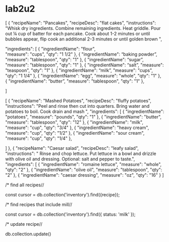 # lab2u2
[
{
"recipeName": "Pancakes",
"recipeDesc": "flat cakes",
"instructions": "Whisk dry ingredients. Combine remaining ingredients. Heat griddle. Pour out ¼ cup of batter for each pancake. Cook about 1-2 minutes or until bubbles appear, flip cook an additional 2-3 minutes or until golden brown ",

"ingredients": [
{
"ingredientName": "flour",  
"measure": "cups",
"qty": "1 1/2"
},
{
"ingredientName": “baking powder”,
"measure": "tablespoon",
"qty": "1"
},
{
"ingredientName": “sugar”,
"measure": "tablespoon",
"qty": "1"
},
{
"ingredientName": “salt”,
"measure": "teaspoon",
"qty": "1"
},
{
"ingredientName": “milk”,
"measure": "cups",
"qty": "1 1/4"
},
{
"ingredientName": “egg”,
"measure": "whole",
"qty": "1"
},
{
"ingredientName": “butter”,
"measure": "tablespoon",
"qty": "1"
},



]




[
{
"recipeName": "Mashed Potatoes",
"recipeDesc": "fluffy potatoes",
"instructions": "Peel and rinse then cut into quarters. Bring water and potatoes to boil. Cook drain and mash ",
"ingredients": [
{
"ingredientName": "potatoes",
"measure": "pounds",
"qty": "1"
},
{
"ingredientName": "butter",
"measure": "tablespoon",
"qty": "12"
},
{
"ingredientName": "milk",
"measure": "cup",
"qty": "3/4"
},
{
"ingredientName": "heavy cream",
"measure": "cup",
"qty": "1/2"
},
{
"ingredientName": "sour cream",
"measure": "cup",
"qty": "1/4"
},

]
},
{
"recipeName": "Caesar salad",
"recipeDesc": "leafy salad",
"instructions": " Rinse and chop lettuce. Put lettuce in a bowl and drizzle with olive oil and dressing. Optional: salt and pepper to taste.",
"ingredients": [
{
"ingredientName": "romaine lettuce",
"measure": "whole",
"qty": "2"
},
{
"ingredientName": "olive oil",
"measure": "tablespoon",
"qty": "2"
},
{
"ingredientName": "caesar dressing",
"measure": "oz",
"qty": "16"
}
]

/* find all recipes//

const cursor = db.collection('inventory').find({recipe});

/* find recipes that include mill//

const cursor = db.collection('inventory').find({ status: 'milk' });

/* update recipe//

db.collection.update()
























